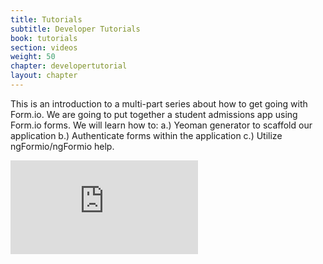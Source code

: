 ```yaml
---
title: Tutorials
subtitle: Developer Tutorials
book: tutorials
section: videos
weight: 50
chapter: developertutorial
layout: chapter
---
```

 This is an introduction to a multi-part series about how to get going with Form.io. We are going to put together a student admissions app using Form.io forms. We will learn how to:
 a.) Yeoman generator to scaffold our application
 b.) Authenticate forms within the application
 c.) Utilize ngFormio/ngFormio help.

 <div class="embed-responsive embed-responsive-16by9">
  <iframe class="embed-responsive-item" src="https://www.youtube.com/embed/Ilp5FQGt2LA?rel=0&amp;showinfo=0" frameborder="0" allowfullscreen></iframe>
</div>
